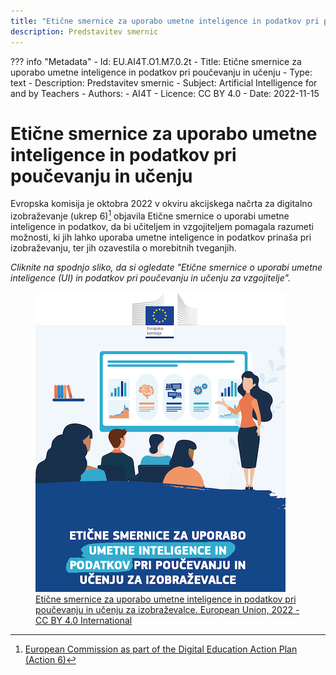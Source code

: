 ```yaml
---
title: "Etične smernice za uporabo umetne inteligence in podatkov pri poučevanju in učenju"
description: Predstavitev smernic
---
```

??? info "Metadata"
    - Id: EU.AI4T.O1.M7.0.2t
    - Title: Etične smernice za uporabo umetne inteligence in podatkov pri poučevanju in učenju
    - Type: text
    - Description: Predstavitev smernic
    - Subject: Artificial Intelligence for and by Teachers
    - Authors:
        - AI4T 
    - Licence: CC BY 4.0
    - Date: 2022-11-15


# Etične smernice za uporabo umetne inteligence in podatkov pri poučevanju in učenju

Evropska komisija je oktobra 2022 v okviru akcijskega načrta za digitalno izobraževanje (ukrep 6)[^1] objavila Etične smernice o uporabi umetne inteligence in podatkov, da bi učiteljem in vzgojiteljem pomagala razumeti možnosti, ki jih lahko uporaba umetne inteligence in podatkov prinaša pri izobraževanju, ter jih ozavestila o morebitnih tveganjih.

_Cliknite na spodnjo sliko, da si ogledate "Etične smernice o uporabi umetne inteligence (UI) in podatkov pri poučevanju in učenju za vzgojitelje"._

<a href="Documents/Etične-smernice-za-uporabo-umetne-inteligence-in-podatkov-NC0722649SLN.pdf" target="_blank">
<figure>
  <img src="Images/Cover-page-EC-Ethical-guidelines-si.png" alt="A Ready to Use Template for AI Resources Characterisation"/>
  <figcaption> Etične smernice za uporabo umetne inteligence in podatkov pri poučevanju in učenju za izobraževalce. European Union, 2022 - CC BY 4.0 International </figcaption>
</figure></a>

[^1]: [European Commission as part of the Digital Education Action Plan (Action 6)](https://education.ec.europa.eu/focus-topics/digital-education/action-plan/action-6)
